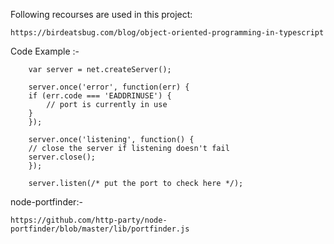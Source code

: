Following recourses are used in this project:

    https://birdeatsbug.com/blog/object-oriented-programming-in-typescript


Code Example :-
``` var net = require('net');
    var server = net.createServer();

    server.once('error', function(err) {
    if (err.code === 'EADDRINUSE') {
        // port is currently in use
    }
    });

    server.once('listening', function() {
    // close the server if listening doesn't fail
    server.close();
    });

    server.listen(/* put the port to check here */);
```

node-portfinder:-

    https://github.com/http-party/node-portfinder/blob/master/lib/portfinder.js